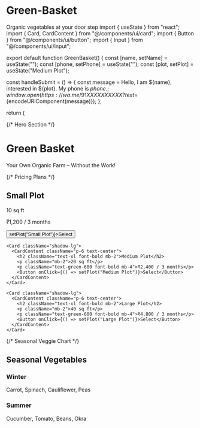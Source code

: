 # Green-Basket
Organic vegetables at your door step
import { useState } from "react"; import { Card, CardContent } from "@/components/ui/card"; import { Button } from "@/components/ui/button"; import { Input } from "@/components/ui/input";

export default function GreenBasket() { const [name, setName] = useState(""); const [phone, setPhone] = useState(""); const [plot, setPlot] = useState("Medium Plot");

const handleSubmit = () => { const message = Hello, I am ${name}, interested in ${plot}. My phone is ${phone}.; window.open(https://wa.me/91XXXXXXXXXX?text=${encodeURIComponent(message)}); };

return ( <div className="min-h-screen bg-green-50 text-gray-800"> {/* Hero Section */} <div className="bg-green-600 text-white text-center py-12"> <h1 className="text-4xl font-bold mb-4">Green Basket</h1> <p className="text-lg">Your Own Organic Farm – Without the Work!</p> </div>

{/* Pricing Plans */}
  <div className="max-w-5xl mx-auto py-12 px-4 grid md:grid-cols-3 gap-6">
    <Card className="shadow-lg">
      <CardContent className="p-6 text-center">
        <h2 className="text-xl font-bold mb-2">Small Plot</h2>
        <p className="mb-2">10 sq ft</p>
        <p className="text-green-600 font-bold mb-4">₹1,200 / 3 months</p>
        <Button onClick={() => setPlot("Small Plot")}>Select</Button>
      </CardContent>
    </Card>

    <Card className="shadow-lg">
      <CardContent className="p-6 text-center">
        <h2 className="text-xl font-bold mb-2">Medium Plot</h2>
        <p className="mb-2">20 sq ft</p>
        <p className="text-green-600 font-bold mb-4">₹2,400 / 3 months</p>
        <Button onClick={() => setPlot("Medium Plot")}>Select</Button>
      </CardContent>
    </Card>

    <Card className="shadow-lg">
      <CardContent className="p-6 text-center">
        <h2 className="text-xl font-bold mb-2">Large Plot</h2>
        <p className="mb-2">40 sq ft</p>
        <p className="text-green-600 font-bold mb-4">₹4,800 / 3 months</p>
        <Button onClick={() => setPlot("Large Plot")}>Select</Button>
      </CardContent>
    </Card>
  </div>

  {/* Seasonal Veggie Chart */}
  <div className="max-w-4xl mx-auto py-12 px-4">
    <h2 className="text-2xl font-bold text-center mb-6">Seasonal Vegetables</h2>
    <div className="grid md:grid-cols-3 gap-4 text-center">
      <div className="bg-white p-4 rounded-2xl shadow">
        <h3 className="font-bold mb-2">Winter</h3>
        <p>Carrot, Spinach, Cauliflower, Peas</p>
      </div>
      <div className="bg-white p-4 rounded-2xl shadow">
        <h3 className="font-bold mb-2">Summer</h3>
        <p>Cucumber, Tomato, Beans, Okra</p>

